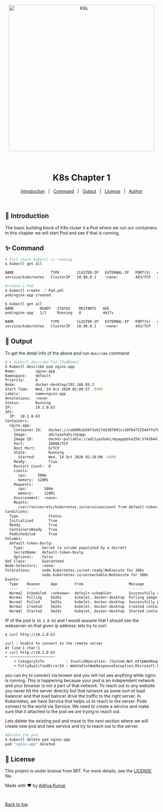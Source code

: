 <div align="center" id="top"> 
  <img src="https://kubernetes.io/images/nav_logo2.svg" style="width: 50vw; min-width: 200px;" alt="K8s" />

  &#xa0;

  <!-- <a href="https://k8s.netlify.app">Demo</a> -->
</div>

<h1 align="center">K8s Chapter 1</h1>

<!-- <p align="center">
  <img alt="Github top language" src="https://img.shields.io/github/languages/top/{{YOUR_GITHUB_USERNAME}}/k8s?color=56BEB8">

  <img alt="Github language count" src="https://img.shields.io/github/languages/count/{{YOUR_GITHUB_USERNAME}}/k8s?color=56BEB8">

  <img alt="Repository size" src="https://img.shields.io/github/repo-size/{{YOUR_GITHUB_USERNAME}}/k8s?color=56BEB8">

  <img alt="License" src="https://img.shields.io/github/license/{{YOUR_GITHUB_USERNAME}}/k8s?color=56BEB8">

  <!-- <img alt="Github issues" src="https://img.shields.io/github/issues/{{YOUR_GITHUB_USERNAME}}/k8s?color=56BEB8" /> -->

  <!-- <img alt="Github forks" src="https://img.shields.io/github/forks/{{YOUR_GITHUB_USERNAME}}/k8s?color=56BEB8" /> -->

  <!-- <img alt="Github stars" src="https://img.shields.io/github/stars/{{YOUR_GITHUB_USERNAME}}/k8s?color=56BEB8" /> -->

<!-- Status -->

<!-- <h4 align="center"> 
	
</h4> 

<hr> -->

<p align="center">
  <a href="#dart-Introduction">Introduction</a> &#xa0; | &#xa0; 
  <a href="#sparkles-Command">Command</a> &#xa0; | &#xa0;
  <a href="#rocket-Output">Output</a> &#xa0; | &#xa0;
  <a href="#memo-license">License</a> &#xa0; | &#xa0;
  <a href="https://github.com/codeandqa" target="_blank">Author</a>
</p>

<br>

## :dart: Introduction ##

The basic building block of K8s cluser it a Pod where we run our containers. In this chapter we will start Pod and see if that is running.

## :sparkles: Command ##

```bash
# Firt check kubectl is running
$ kubectl get all

NAME                 TYPE        CLUSTER-IP   EXTERNAL-IP   PORT(S)   AGE
service/kubernetes   ClusterIP   10.96.0.1    <none>        443/TCP   32d

#create a Pod
$ kubectl create -f Pod.yml
pod/nginx-app created

$ kubectl get all
NAME            READY   STATUS    RESTARTS   AGE
pod/nginx-app   1/1     Running   0          4m17s

NAME                 TYPE        CLUSTER-IP   EXTERNAL-IP   PORT(S)   AGE
service/kubernetes   ClusterIP   10.96.0.1    <none>        443/TCP   32d

```

## :rocket: Output ##

To get the detail info of the above pod run ```describe``` command:

```bash
# $ kubectl describe Pod [PodName]
$ Kubectl describe pod nginx-app
Name:         nginx-app
Namespace:    default
Priority:     0
Node:         docker-desktop/192.168.65.3
Start Time:   Wed, 14 Oct 2020 01:09:57 -0400
Labels:       name=nginx-app
Annotations:  <none>
Status:       Running
IP:           10.1.0.63
IPs:
  IP:  10.1.0.63
Containers:
  nginx-app:
    Container ID:   docker://cab09b1b56f1eb17a5387691cc10fb4712544ffefb424334732185caf549b8d4
    Image:          adityashahi/myapp
    Image ID:       docker-pullable://adityashahi/myapp@sha256:57426447bd7f1583d404d79f9da153b02782e535ba0a057de8067e2dd90ebba3
    Port:           30080/TCP
    Host Port:      0/TCP
    State:          Running
      Started:      Wed, 14 Oct 2020 01:10:00 -0400
    Ready:          True
    Restart Count:  0
    Limits:
      cpu:     500m
      memory:  128Mi
    Requests:
      cpu:        500m
      memory:     128Mi
    Environment:  <none>
    Mounts:
      /var/run/secrets/kubernetes.io/serviceaccount from default-token-8svlg (ro)
Conditions:
  Type              Status
  Initialized       True
  Ready             True
  ContainersReady   True
  PodScheduled      True
Volumes:
  default-token-8svlg:
    Type:        Secret (a volume populated by a Secret)
    SecretName:  default-token-8svlg
    Optional:    false
QoS Class:       Guaranteed
Node-Selectors:  <none>
Tolerations:     node.kubernetes.io/not-ready:NoExecute for 300s
                 node.kubernetes.io/unreachable:NoExecute for 300s
Events:
  Type    Reason     Age        From                     Message
  ----    ------     ----       ----                     -------
  Normal  Scheduled  <unknown>  default-scheduler        Successfully assigned default/nginx-app to docker-desktop
  Normal  Pulling    5m26s      kubelet, docker-desktop  Pulling image "adityashahi/myapp"
  Normal  Pulled     5m25s      kubelet, docker-desktop  Successfully pulled image "adityashahi/myapp"
  Normal  Created    5m24s      kubelet, docker-desktop  Created container nginx-app
  Normal  Started    5m24s      kubelet, docker-desktop  Started container nginx-app
```
IP of the pod is `10.1.0.63` and I would assume that I should see the webserver on that given ip address:
lets try to curl:

```bash
$ curl http://10.1.0.63

curl : Unable to connect to the remote server
At line:1 char:1
+ curl http://10.1.0.63
+ ~~~~~~~~~~~~~~~~~~~~~
    + CategoryInfo          : InvalidOperation: (System.Net.HttpWebRequest:HttpWebRequest) [Invoke-WebRequest], WebException
    + FullyQualifiedErrorId : WebCmdletWebResponseException,Microsoft.PowerShell.Commands.InvokeWebRequestCommand
```
you can try to connect via brower and you will not see anything while nginx is running. This is happening because your pod is an independent network and your browser is not a part of that network. To reach out to any website you never hit the server directly but that network as some sort of load balancer and that load balncer drive the traffic to the right server. In Kubernetes, we have Service that helps us to reach to the server. Pods connect to the world via Service. We need to create a service and make sure that it attached to the pod we are trying to reach out. 

Lets delete the existing pod and move to the next section where we will create new pod and new service and try to reach out to the server.

```bash
#Delete the pod.
$ kubectl delete pod nginx-app
pod "nginx-app" deleted
```

## :memo: License ##

This project is under license from MIT. For more details, see the [LICENSE](LICENSE.md) file.


Made with :heart: by <a href="https://github.com/anwisys" target="_blank">Aditya Kumar</a>

&#xa0;

<a href="#top">Back to top</a>
